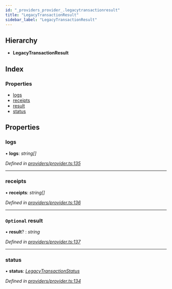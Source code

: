 ```yaml
---
id: "_providers_provider_.legacytransactionresult"
title: "LegacyTransactionResult"
sidebar_label: "LegacyTransactionResult"
---
```


## Hierarchy

* **LegacyTransactionResult**

## Index

### Properties

* [logs](_providers_provider_.legacytransactionresult.md#logs)
* [receipts](_providers_provider_.legacytransactionresult.md#receipts)
* [result](_providers_provider_.legacytransactionresult.md#optional-result)
* [status](_providers_provider_.legacytransactionresult.md#status)

## Properties

###  logs

• **logs**: *string[]*

*Defined in [providers/provider.ts:135](https://github.com/nearprotocol/nearlib/blob/b8cdef5/src.ts/providers/provider.ts#L135)*

___

###  receipts

• **receipts**: *string[]*

*Defined in [providers/provider.ts:136](https://github.com/nearprotocol/nearlib/blob/b8cdef5/src.ts/providers/provider.ts#L136)*

___

### `Optional` result

• **result**? : *string*

*Defined in [providers/provider.ts:137](https://github.com/nearprotocol/nearlib/blob/b8cdef5/src.ts/providers/provider.ts#L137)*

___

###  status

• **status**: *[LegacyTransactionStatus](../enums/_providers_provider_.legacytransactionstatus.md)*

*Defined in [providers/provider.ts:134](https://github.com/nearprotocol/nearlib/blob/b8cdef5/src.ts/providers/provider.ts#L134)*
